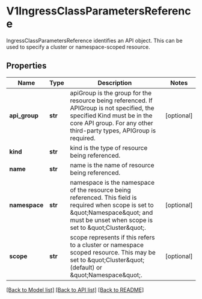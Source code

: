 # V1IngressClassParametersReference

IngressClassParametersReference identifies an API object. This can be used to specify a cluster or namespace-scoped resource.
## Properties
Name | Type | Description | Notes
------------ | ------------- | ------------- | -------------
**api_group** | **str** | apiGroup is the group for the resource being referenced. If APIGroup is not specified, the specified Kind must be in the core API group. For any other third-party types, APIGroup is required. | [optional] 
**kind** | **str** | kind is the type of resource being referenced. | 
**name** | **str** | name is the name of resource being referenced. | 
**namespace** | **str** | namespace is the namespace of the resource being referenced. This field is required when scope is set to \&quot;Namespace\&quot; and must be unset when scope is set to \&quot;Cluster\&quot;. | [optional] 
**scope** | **str** | scope represents if this refers to a cluster or namespace scoped resource. This may be set to \&quot;Cluster\&quot; (default) or \&quot;Namespace\&quot;. | [optional] 

[[Back to Model list]](../README.md#documentation-for-models) [[Back to API list]](../README.md#documentation-for-api-endpoints) [[Back to README]](../README.md)


